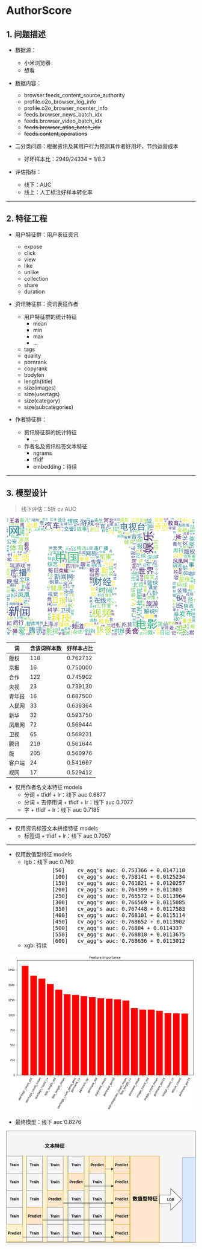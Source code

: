 # AuthorScore

## 1. 问题描述
- 数据源：
    - 小米浏览器
    - 想看
- 数据内容：
    - browser.feeds_content_source_authority
    - profile.o2o_browser_log_info
    - profile.o2o_browser_noenter_info
    - feeds.browser_news_batch_idx
    - feeds.browser_video_batch_idx
    - ~~feeds.browser_atlas_batch_idx~~
    - ~~feeds.content_operations~~

- 二分类问题：根据资讯及其用户行为预测其作者好用坏，节约运营成本
    - 好坏样本比：2949/24334 = 1/8.3
- 评估指标：
    - 线下：AUC
    - 线上：人工标注好样本转化率
---

## 2. 特征工程
- 用户特征群：用户表征资讯
    - expose
    - click
    - view
    - like
    - unlike
    - collection
    - share
    - duration
- 资讯特征群：资讯表征作者
    - 用户特征群的统计特征
        - mean        
        - min               
        - max
        - ...
    - tags
    - quality
    - pornrank
    - copyrank
    - bodylen
    - length(title)
    - size(images)
    - size(usertags)
    - size(category)
    - size(subcategories)

- 作者特征群：
    - 资讯特征群的统计特征
        - ...
    - 作者名及资讯标签文本特征
        - ngrams 
        - tfidf
        - embedding：待续
---
## 3. 模型设计
> 线下评估：5折 cv AUC

![xx](pictures/wc.png)

词|含该词样本数|好样本占比
---|---|---
版权	|118|0.762712
京报	|16	|0.750000
合作	|122|0.745902
央视	|23	|0.739130
青年报	|16	|0.687500
人民网	|33	|0.636364
新华	|32	|0.593750
凤凰网	|72	|0.569444
卫视	|65	|0.569231
腾讯	|219|0.561644
版	    |205|0.560976
客户端	|24	|0.541667
视网	|17	|0.529412

- 仅用作者名文本特征 models
    - 分词 + tfidf + lr：线下 auc 0.6877
    - 分词 + 去停用词 + tfidf + lr：线下 auc 0.7077
    - 字 + tfidf + lr：线下 auc 0.7185

---
- 仅用资讯标签文本拼接特征 models
    - 标签词 + tfidf + lr：线下 auc 0.7057

---
- 仅用数值型特征 models
    - lgb：线下 auc 0.769
    - xgb: 待续
![lgb_cv](pictures/lgb_cv.png)   

![feats_importance](pictures/feats_importance.png)   

- 最终模型：线下 auc 0.8276

![stacking](pictures/stacking.png)


